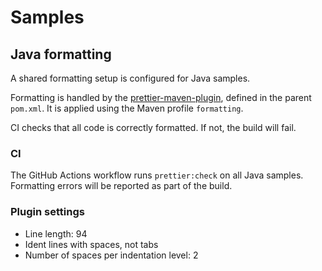 # Samples

## Java formatting

A shared formatting setup is configured for Java samples.

Formatting is handled by the [prettier-maven-plugin](https://github.com/HubSpot/prettier-maven-plugin), defined in the parent `pom.xml`. It is applied using the Maven profile `formatting`.

CI checks that all code is correctly formatted. If not, the build will fail.

### CI

The GitHub Actions workflow runs `prettier:check` on all Java samples. Formatting errors will be reported as part of the build.

### Plugin settings

- Line length: 94
- Ident lines with spaces, not tabs
- Number of spaces per indentation level: 2
